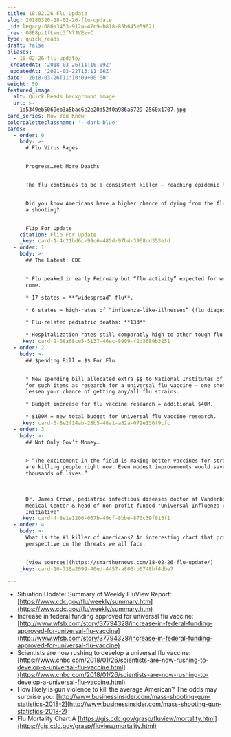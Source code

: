 ```yaml
---
title: 18.02.26 Flu Update
slug: 20180326-18-02-26-flu-update
_id: legacy-086a3453-912a-47c9-b818-85b645e59621
_rev: O8E8pz1fLwnc3fN7JVEzvC
type: quick_reads
draft: false
aliases:
  - 18-02-26-flu-update/
_createdAt: '2018-03-26T11:10:09Z'
_updatedAt: '2021-03-22T13:11:06Z'
date: '2018-03-26T11:10:09+00:00'
weight: 50
featured_image:
  alt: Quick Reads background image
  url: >-
    1d5349eb5069eb3a5bac6e2e20d52f0a986a5729-2560x1707.jpg
card_series: Now You Know
colorpaletteclassname: '--dark-blue'
cards:
  - order: 0
    body: >-
      # Flu Virus Rages


      Progress…Yet More Deaths


      The flu continues to be a consistent killer – reaching epidemic levels.


      Did you know Americans have a higher chance of dying from the flu than by
      a shooting?


      Flip For Update
    citation: Flip For Update
    _key: card-1-4c21bd6c-99c6-485d-97b4-3968cd353efd
  - order: 1
    body: >-
      ## The Latest: CDC


      * Flu peaked in early February but “flu activity” expected for weeks to
      come.

      * 17 states = **“widespread” flu**.

      * 6 states = high-rates of “influenza-like-illnesses” (flu diagnosis TBD).

      * Flu-related pediatric deaths: **133**

      * Hospitalization rates still comparably high to other tough flu seasons.
    _key: card-2-68a68ce5-5137-46ec-8909-f2d3689b3251
  - order: 2
    body: >-
      ## $pending Bill = $$ For Flu


      * New spending bill allocated extra $$ to National Institutes of Health
      for such items as research for a universal flu vaccine – one shot to
      lessen your chance of getting any/all flu strains.

      * Budget increase for flu vaccine research = additional $40M.

      * $100M = new total budget for universal flu vaccine research.
    _key: card-3-8e2f14ab-28b5-48a1-a82a-072e136f9cfc
  - order: 3
    body: >-
      ## Not Only Gov’t Money…


      > “The excitement in the field is making better vaccines for strains that
      are killing people right now. Even modest improvements would save
      thousands of lives.”  
        
        
        
      Dr. James Crowe, pediatric infectious diseases doctor at Vanderbilt U.
      Medical Center & head of non-profit funded "Universal Influenza Vaccine
      Initiative"
    _key: card-4-8e1e1206-067b-49cf-8bbe-870c39f815f1
  - order: 4
    body: >-
      What is the #1 killer of Americans? An interesting chart that provides
      perspective on the threats we all face.


      [view sources](https://smarthernews.com/18-02-26-flu-update/)
    _key: card-10-738a2099-40ed-4457-a806-b6748bf4dbe7

---
```

* Situation Update: Summary of Weekly FluView Report: [https://www.cdc.gov/flu/weekly/summary.htm](https://www.cdc.gov/flu/weekly/summary.htm)
* Increase in federal funding approved for universal flu vaccine: [http://www.wfsb.com/story/37794328/increase-in-federal-funding-approved-for-universal-flu-vaccine](http://www.wfsb.com/story/37794328/increase-in-federal-funding-approved-for-universal-flu-vaccine)
* Scientists are now rushing to develop a universal flu vaccine: [https://www.cnbc.com/2018/01/26/scientists-are-now-rushing-to-develop-a-universal-flu-vaccine.html](https://www.cnbc.com/2018/01/26/scientists-are-now-rushing-to-develop-a-universal-flu-vaccine.html)
* How likely is gun violence to kill the average American? The odds may surprise you: [http://www.businessinsider.com/mass-shooting-gun-statistics-2018-2](http://www.businessinsider.com/mass-shooting-gun-statistics-2018-2)
* Flu Mortality Chart:A [https://gis.cdc.gov/grasp/fluview/mortality.html](https://gis.cdc.gov/grasp/fluview/mortality.html)